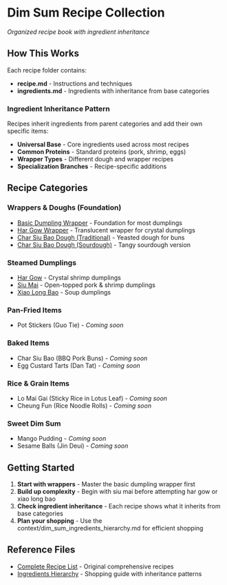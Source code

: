 # Dim Sum Recipe Collection

*Organized recipe book with ingredient inheritance*

## How This Works

Each recipe folder contains:
- **recipe.md** - Instructions and techniques
- **ingredients.md** - Ingredients with inheritance from base categories

### Ingredient Inheritance Pattern
Recipes inherit ingredients from parent categories and add their own specific items:
- **Universal Base** - Core ingredients used across most recipes
- **Common Proteins** - Standard proteins (pork, shrimp, eggs)
- **Wrapper Types** - Different dough and wrapper recipes
- **Specialization Branches** - Recipe-specific additions

## Recipe Categories

### Wrappers & Doughs (Foundation)
- [Basic Dumpling Wrapper](basic-dumpling-wrapper/) - Foundation for most dumplings
- [Har Gow Wrapper](har-gow-wrapper/) - Translucent wrapper for crystal dumplings
- [Char Siu Bao Dough (Traditional)](char-siu-bao-dough-traditional/) - Yeasted dough for buns
- [Char Siu Bao Dough (Sourdough)](char-siu-bao-dough-sourdough/) - Tangy sourdough version

### Steamed Dumplings
- [Har Gow](har-gow/) - Crystal shrimp dumplings
- [Siu Mai](siu-mai/) - Open-topped pork & shrimp dumplings
- [Xiao Long Bao](xiao-long-bao/) - Soup dumplings

### Pan-Fried Items
- Pot Stickers (Guo Tie) - *Coming soon*

### Baked Items
- Char Siu Bao (BBQ Pork Buns) - *Coming soon*
- Egg Custard Tarts (Dan Tat) - *Coming soon*

### Rice & Grain Items
- Lo Mai Gai (Sticky Rice in Lotus Leaf) - *Coming soon*
- Cheung Fun (Rice Noodle Rolls) - *Coming soon*

### Sweet Dim Sum
- Mango Pudding - *Coming soon*
- Sesame Balls (Jin Deui) - *Coming soon*

## Getting Started

1. **Start with wrappers** - Master the basic dumpling wrapper first
2. **Build up complexity** - Begin with siu mai before attempting har gow or xiao long bao
3. **Check ingredient inheritance** - Each recipe shows what it inherits from base categories
4. **Plan your shopping** - Use the context/dim_sum_ingredients_hierarchy.md for efficient shopping

## Reference Files
- [Complete Recipe List](../context/dim_sum_recipes.md) - Original comprehensive recipes
- [Ingredients Hierarchy](../context/dim_sum_ingredients_hierarchy.md) - Shopping guide with inheritance patterns
